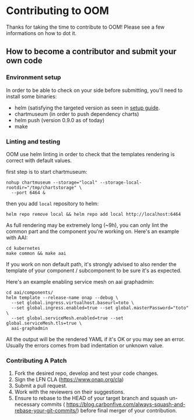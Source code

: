 <!---
Copyright © 2021 Orange

Licensed under the Apache License, Version 2.0 (the "License");
you may not use this file except in compliance with the License.
You may obtain a copy of the License at

      http://www.apache.org/licenses/LICENSE-2.0

Unless required by applicable law or agreed to in writing, software
distributed under the License is distributed on an "AS IS" BASIS,
WITHOUT WARRANTIES OR CONDITIONS OF ANY KIND, either express or implied.
See the License for the specific language governing permissions and
limitations under the License.
-->

# Contributing to OOM

Thanks for taking the time to contribute to OOM!
Please see a few informations on how to dot it.

## How to become a contributor and submit your own code

### Environment setup

In order to be able to check on your side before submitting, you'll need to
install some binaries:

* helm (satisfying the targeted version as seen in [setup guide](
docs/oom_cloud_setup_guide.rst#software-requirements).
* chartmuseum (in order to push dependency charts)
* helm push (version 0.9.0 as of today)
* make

### Linting and testing

OOM use helm linting in order to check that the templates rendering is correct
with default values.

first step is to start chartmuseum:

```shell
nohup chartmuseum --storage="local" --storage-local-rootdir="/tmp/chartstorage" \
  --port 6464 &
```

then you add `local` repository to helm:

```shell
helm repo remove local && helm repo add local http://localhost:6464
```

As full rendering may be extremely long (~9h), you can only lint the common
part and the component you're working on.
Here's an example with AAI:

```shell
cd kubernetes
make common && make aai
```

If you work on non default path, it's strongly advised to also render the
template of your component / subcomponent to be sure it's as expected.

Here's an example enabling service mesh on aai graphadmin:

```shell
cd aai/components/
helm template --release-name onap --debug \
  --set global.ingress.virtualhost.baseurl=toto \
  --set global.ingress.enabled=true --set global.masterPassword="toto" \
  --set global.serviceMesh.enabled=true --set global.serviceMesh.tls=true \
  aai-graphadmin
```

All the output will be the rendered YAML if it's OK or you may see an error.
Usually the errors comes from bad indentation or unknown value.

### Contributing A Patch

1. Fork the desired repo, develop and test your code changes.
2. Sign the LFN CLA (<https://www.onap.org/cla>)
3. Submit a pull request.
4. Work with the reviewers on their suggestions.
5. Ensure to rebase to the HEAD of your target branch and squash un-necessary
   commits (
   <https://blog.carbonfive.com/always-squash-and-rebase-your-git-commits/>)
   before final merger of your contribution.
